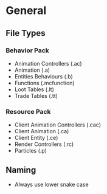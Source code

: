 # General

## File Types
### Behavior Pack
- Animation Controllers (.ac)
- Animation (.a)
- Entities Behaviours (.b)
- Functions (.mcfunction)
- Loot Tables (.lt)
- Trade Tables (.tt)
### Resource Pack
- Client Animation Controllers (.cac)
- Client Animation (.ca)
- Client Entity (.ce)
- Render Controllers (.rc)
- Particles (.p)

## Naming
- Always use lower snake case
